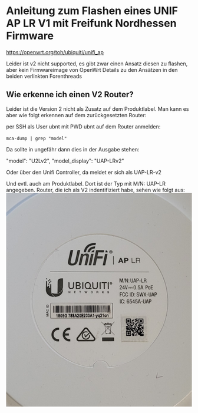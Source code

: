 # Anleitung zum Flashen eines UNIF AP LR V1 mit Freifunk Nordhessen Firmware

<https://openwrt.org/toh/ubiquiti/unifi_ap>

Leider ist v2 nicht supported, es gibt zwar einen Ansatz diesen zu flashen, aber kein Firmwareimage von OpenWrt
Details zu den Ansätzen in den beiden verlinkten Forenthreads

## Wie erkenne ich einen V2 Router?

Leider ist die Version 2 nicht als Zusatz auf dem Produktlabel.
Man kann es aber wie folgt erkennen auf dem zurückgesetzten Router:

per SSH als User ubnt mit PWD ubnt auf dem Router anmelden:

`mca-dump | grep "model"`

Da sollte in ungefähr dann dies in der Ausgabe stehen:

"model": "U2Lv2",
"model_display": "UAP-LRv2"

Oder über den Unifi Controller, da meldet er sich als UAP-LR-v2

Und evtl. auch am Produktlabel. Dort ist der Typ mit M/N: UAP-LR angegeben.
Router, die ich als V2 indentifiziert habe, sehen wie folgt aus: ![UAP](./UAPLRv2.png)
